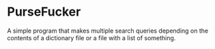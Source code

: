 # PurseFucker
A simple program that makes multiple search queries depending on the contents of a dictionary file or a file with a list of something.
